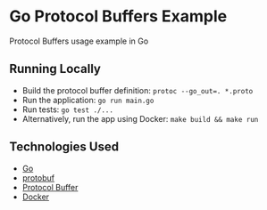 # Go Protocol Buffers Example
Protocol Buffers usage example in Go

## Running Locally
* Build the protocol buffer definition: `protoc --go_out=. *.proto`
* Run the application: `go run main.go`
* Run tests: `go test ./...`
* Alternatively, run the app using Docker: `make build && make run`

## Technologies Used
* [Go](https://go.dev/)
* [protobuf](https://pkg.go.dev/google.golang.org/protobuf)
* [Protocol Buffer](https://protobuf.dev/getting-started/gotutorial/)
* [Docker](https://www.docker.com/)
